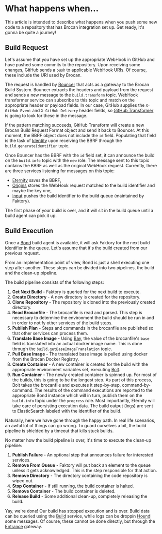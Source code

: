 # What happens when...

This article is intended to describe what happens when you push some new code to a repository that has Brocan integration set up. Get ready, it's gonna be quite a journey!

## Build Request

Let's assume that you have set up the appropriate WebHook in GitHub and have pushed some commits to the repository. Upon receiving some changes, GitHub sends a `push` to applicable WebHook URIs. Of course, these include the URI used by Brocan.

The request is handled by [Bouncer](../../components/services/bouncer) that acts as a gateway to the Brocan Build System. Bouncer extracts the headers and payload from the request and sends a new message to the `build.transform` topic. WebHook transformer service can subscribe to this topic and match on the appropriate header or payload fields. In our case, GitHub supplies the `X-GitHub-Event` and `X-GitHub-Delivery` header fields, so [GitHub Transformer](../../components/services/transformer/github) is going to look for these in the message. 

If the pattern matching succeeds, GitHub Transform will create a new Brocan Build Request Format object and send it back to Bouncer. At this moment, the BBRF object does not include the `id` field. Populating that field is the task of [Identity](../../components/services/identity) upon receiving the BBRF through the `build.generateIdentifier` topic.

Once Bouncer has the BBRF with the `id` field set, it can announce the build on the `build.info` topic with the `new` role. The message sent to this topic contains the BBRF as well as the original WebHook request. Currently, there are three services listening for messages on this topic: 

  * [Eternity](../../components/services/eternity) saves the BBRF, 
  * [Origins](../../components/services/origins) stores the WebHook request matched to the build identifier and maybe the key one,
  * [Input](../../components/services/input) pushes the build identifier to the build queue (maintained by Faktory).

The first phase of your build is over, and it will sit in the build queue until a build agent can pick it up.

## Build Execution

Once a [Bond](../../components/services/bond) build agent is available, it will ask Faktory for the next build identifier in the queue. Let's assume that it's the build created from our previous request.

From an implementation point of view, Bond is just a shell executing one step after another. These steps can be divided into two pipelines, the build and the clean-up pipeline.

The build pipeline consists of the following steps:

  1. **Get Next Build** - Faktory is queried for the next build to execute.
  1. **Create Directory** - A new directory is created for the repository.
  1. **Clone Repository** - The repository is cloned into the previously created directory.
  1. **Read Brocanfile** - The brocanfile is read and parsed. This step is necessary to determine the environment the build should be run in and in order to notify other services of the build steps.
  1. **Publish Plan** - Steps and commands in the brocanfile are published so that other services can process them.
  1. **Translate Base Image** - Using [Bay](../../components/services/bay), the value of the brocanfile's `base` field is translated into an actual docker image name. This is done through the `build.getBaseImageTranslation` topic.
  1. **Pull Base Image** - The translated base image is pulled using docker from the Brocan Docker Registry.
  1. **Create Container** - A new container is created for the build with the appropriate environment variables set, executing [Bolt](../../components/services/bolt).
  1. **Run Container** - The newly created container is spinned up. For most of the builds, this is going to be the longest step. As part of this process, Bolt takes the brocanfile and executes it step-by-step, command-by-command. The results of the command executions are reported to the appropriate Bond instance which will in turn, publish them on the `build.info` topic under the `progress` role. Most importantly, Eternity will take care of persisting execution data. The build output (logs) are sent to ElasticSearch labeled with the identifier of the build.

Naturally, here we have gone through the happy path. In real life scenarios, an awful lot of things can go wrong. To guard ourselves a bit, the build pipeline is shielded by a timeout that kills stuck builds. 

No matter how the build pipeline is over, it's time to execute the clean-up pipeline:

  1. **Publish Failure** - An optional step that announces failure for interested services.
  1. **Remove From Queue** - Faktory will put back an element to the queue unless it gets acknowledged. This is the step responsible for that action.
  1. **Remove Directory** - The directory containing the code repository is wiped out.
  1. **Stop Container** - If still running, the build container is halted.
  1. **Remove Container** - The build container is deleted.
  1. **Release Build** - Some additional clean-up, completely releasing the build.

Yay, we're done! Our build has stopped execution and is over. Build data can be queried using the [Build](../../components/services/build) service, while logs can be droppin [Hound](../../components/services/hound) some messages. Of course, these cannot be done directly, but through the [Entrance](../../components/services/entrance) gateway.
